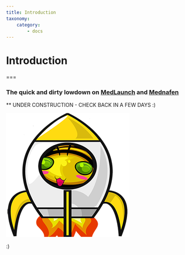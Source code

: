 ```yaml
---
title: Introduction
taxonomy:
    category:
        - docs
---
```


# Introduction

===

### The quick and dirty lowdown on [MedLaunch](https://medlaunch.info) and [Mednafen](https://mednafen.github.io/)

** UNDER CONSTRUCTION - CHECK BACK IN A FEW DAYS :)

![Logo](../images/MedLaunch_sm.png)

:)